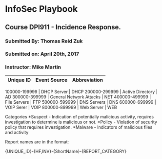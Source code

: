 # InfoSec Playbook 
## Course DPI911 - Incidence Response. 

### Submitted By: Thomas Reid Zuk
### Submitted on: April 20th, 2017
### Instructor: Mike Martin


Unique ID  | Event Source | Abbreviation|
------------:|:---------------:|---------------:

100000-199999 | DHCP Server | DHCP
200000-299999 | Active Directory | AD
300000-399999 | General Network Attacks | NET
400000-499999 | File Servers | FTP
500000-599999 | DNS Servers | DNS 
600000-699999 | VOIP Serer | VOIP
800000-899999 | Web Server | WEB



Categories
*Suspect - Indication of potentially malicious activity, requires investigation to determine is malicious or not.
*Policy - Violation of security policy that requires investigation.
*Malware - Indicators of malicious files and activity


Report names are in the format:

{UNIQUE_ID}-{HF,INV}-{ShortName}-{REPORT_CATEGORY}
